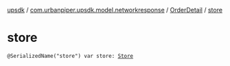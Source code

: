 [upsdk](../../index.md) / [com.urbanpiper.upsdk.model.networkresponse](../index.md) / [OrderDetail](index.md) / [store](./store.md)

# store

`@SerializedName("store") var store: `[`Store`](../-store/index.md)